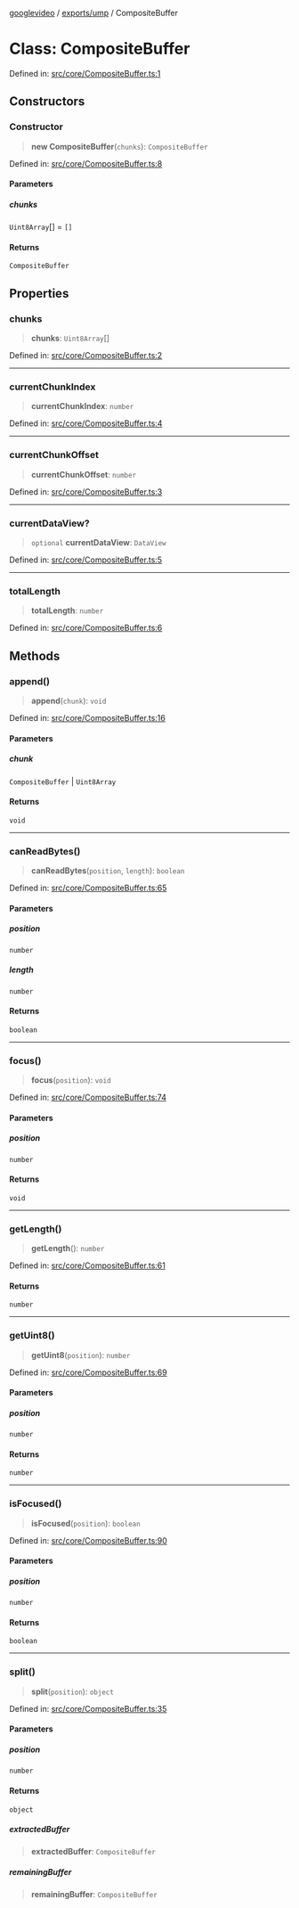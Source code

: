 [googlevideo](../../../README.md) / [exports/ump](../README.md) / CompositeBuffer

# Class: CompositeBuffer

Defined in: [src/core/CompositeBuffer.ts:1](https://github.com/LuanRT/googlevideo/blob/cc730b4dbadc5ae882d6aa28d716e442943577fa/src/core/CompositeBuffer.ts#L1)

## Constructors

### Constructor

> **new CompositeBuffer**(`chunks`): `CompositeBuffer`

Defined in: [src/core/CompositeBuffer.ts:8](https://github.com/LuanRT/googlevideo/blob/cc730b4dbadc5ae882d6aa28d716e442943577fa/src/core/CompositeBuffer.ts#L8)

#### Parameters

##### chunks

`Uint8Array`[] = `[]`

#### Returns

`CompositeBuffer`

## Properties

### chunks

> **chunks**: `Uint8Array`[]

Defined in: [src/core/CompositeBuffer.ts:2](https://github.com/LuanRT/googlevideo/blob/cc730b4dbadc5ae882d6aa28d716e442943577fa/src/core/CompositeBuffer.ts#L2)

***

### currentChunkIndex

> **currentChunkIndex**: `number`

Defined in: [src/core/CompositeBuffer.ts:4](https://github.com/LuanRT/googlevideo/blob/cc730b4dbadc5ae882d6aa28d716e442943577fa/src/core/CompositeBuffer.ts#L4)

***

### currentChunkOffset

> **currentChunkOffset**: `number`

Defined in: [src/core/CompositeBuffer.ts:3](https://github.com/LuanRT/googlevideo/blob/cc730b4dbadc5ae882d6aa28d716e442943577fa/src/core/CompositeBuffer.ts#L3)

***

### currentDataView?

> `optional` **currentDataView**: `DataView`

Defined in: [src/core/CompositeBuffer.ts:5](https://github.com/LuanRT/googlevideo/blob/cc730b4dbadc5ae882d6aa28d716e442943577fa/src/core/CompositeBuffer.ts#L5)

***

### totalLength

> **totalLength**: `number`

Defined in: [src/core/CompositeBuffer.ts:6](https://github.com/LuanRT/googlevideo/blob/cc730b4dbadc5ae882d6aa28d716e442943577fa/src/core/CompositeBuffer.ts#L6)

## Methods

### append()

> **append**(`chunk`): `void`

Defined in: [src/core/CompositeBuffer.ts:16](https://github.com/LuanRT/googlevideo/blob/cc730b4dbadc5ae882d6aa28d716e442943577fa/src/core/CompositeBuffer.ts#L16)

#### Parameters

##### chunk

`CompositeBuffer` | `Uint8Array`

#### Returns

`void`

***

### canReadBytes()

> **canReadBytes**(`position`, `length`): `boolean`

Defined in: [src/core/CompositeBuffer.ts:65](https://github.com/LuanRT/googlevideo/blob/cc730b4dbadc5ae882d6aa28d716e442943577fa/src/core/CompositeBuffer.ts#L65)

#### Parameters

##### position

`number`

##### length

`number`

#### Returns

`boolean`

***

### focus()

> **focus**(`position`): `void`

Defined in: [src/core/CompositeBuffer.ts:74](https://github.com/LuanRT/googlevideo/blob/cc730b4dbadc5ae882d6aa28d716e442943577fa/src/core/CompositeBuffer.ts#L74)

#### Parameters

##### position

`number`

#### Returns

`void`

***

### getLength()

> **getLength**(): `number`

Defined in: [src/core/CompositeBuffer.ts:61](https://github.com/LuanRT/googlevideo/blob/cc730b4dbadc5ae882d6aa28d716e442943577fa/src/core/CompositeBuffer.ts#L61)

#### Returns

`number`

***

### getUint8()

> **getUint8**(`position`): `number`

Defined in: [src/core/CompositeBuffer.ts:69](https://github.com/LuanRT/googlevideo/blob/cc730b4dbadc5ae882d6aa28d716e442943577fa/src/core/CompositeBuffer.ts#L69)

#### Parameters

##### position

`number`

#### Returns

`number`

***

### isFocused()

> **isFocused**(`position`): `boolean`

Defined in: [src/core/CompositeBuffer.ts:90](https://github.com/LuanRT/googlevideo/blob/cc730b4dbadc5ae882d6aa28d716e442943577fa/src/core/CompositeBuffer.ts#L90)

#### Parameters

##### position

`number`

#### Returns

`boolean`

***

### split()

> **split**(`position`): `object`

Defined in: [src/core/CompositeBuffer.ts:35](https://github.com/LuanRT/googlevideo/blob/cc730b4dbadc5ae882d6aa28d716e442943577fa/src/core/CompositeBuffer.ts#L35)

#### Parameters

##### position

`number`

#### Returns

`object`

##### extractedBuffer

> **extractedBuffer**: `CompositeBuffer`

##### remainingBuffer

> **remainingBuffer**: `CompositeBuffer`
